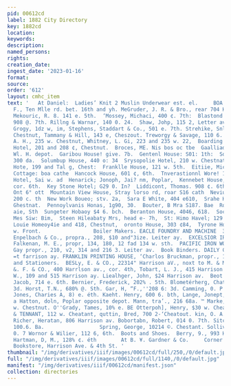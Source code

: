 ```yaml
---
pid: 00612cd
label: 1882 City Directory
key: 1882cd
location: 
keywords: 
description: 
named_persons: 
rights: 
creation_date: 
ingest_date: '2023-01-16'
format: 
source: 
order: '612'
layout: cmhc_item
text: '   At Daniel:  Ladies’ Knit 2 Muslin Underwear est. el.     BOA  McComb, D.
  F., Ten Mlle rd. bet. 16th and yh. MeGruder, J. R. & Bro., rear 704 Harmison  ev.
  Mekouric, R. 8. 141 e. 5th.  ‘Mossey, Michaci, 400 ¢. 7th:  Blastond & Fitzpatrick,
  908 @. 7th. Rillng & Warnar, 140 0. 24.  Shaw, Johp, 115 2, Letter av.  Bteacy &
  Grogy, 1dz w, im, Stephens, Staddart & Co., 501 e. 7th. Strehike, Snliug, 145 6.
  Chestnut, Tammany & Hill, 143 e, Cheszout. Treworgy & Savage, 110 6. 6th. Tullock,
  A. H., 235 w. Chestnut, Whitney, L. Gi, 223 and 235 w. 22,  Boarding Hou:  Bayne
  Hotel, 201 and 208 ¢, Chestnut.  Broces, ME. Nis bos oc tbe  Gaalliad House, opposite
  Wl. H. depot.  Garibou House! give. 7b.  Gentenl House: S01: 1th:  Solumbis House,
  300 da.  Solumbup House, 440 o: 34  Srysopolie Hotel, 210 w. Chestnat.  GBatdl Paiace
  Hote, 199 and Tal g, Chest:  Franklle House, 121 w. 5th.  Eitiie, Michwel, az oct  Galre
  Cottage: boa cathe  Hancock House, 601 ¢, 6th.  Tnverastionnl Wore! 149 6. Cheatnut.  InterOcsau
  Hotel, Sai w. ad  Henarick; Jonoph, Jai? nm, Poplar,  Kennebet House, Hemlock, se,
  cor. 6th.  Key Stone Hotel; G29 0. In?  Liddicont, Thomas. 908 ¢. 6th.  Hiatus Hotel,
  Ont 6° ott  Mountain View House, Stray lorso rd, roar S16 cath  Nevius, Robert bs,
  200 c. th  New Work Boueo; stv. 2a,  Sara E White, 404 e610,  Srahe House, 8290.
  Ghestnat.  Pennoylvanis Honas, 1g90, 30.  Bouter, B Mra S187. Bae  Rocks, Sonn,
  aie, Sth  Sungeter Hobaoy $4 6. bch.  Beranton House, 4046, 618.  Sochoru, #- Ft
  Mes Siw: Bim,  Steen Hileabaty Mrs, head e- 7h,  St: Himo Havel; 129 6. Chostat.  Re
  Louie Homeoy4ie and 418, Chestnut,  oronto House, 303 ¢84,  Tyrone House, rear 185
  w. Front.                 Boiler Makers. EACLE FOUNDRY AND MACHINE  307     BOO  SHOP,
  Enpelbach & Co., propra., 208, $10 and"3ize. Leiter ay.  EXCELSIOR IRON WORKS, A.
  Falkenan, M. E., propr, 134, 180, 12 fad 134 w. sth.  PACIFIC IRON WORKS, Frank
  Gay propr., 210, v2, 314 and 216 3. Leiter av.  Book Binders. DAILY CHRONICLE OFFICE,
  =t farrison ay. FRANKLIN PRINTING HOUSE, ‘Charlos Bruckman, propr., 108 c. 4th.  Booksellers
  and Stationers.  BESLy, E. & CO., 22314" Harrison aV., noxt to M. & M. Bank.  CARDNER,
  &. F. & CO., 400 Harrlson av., cor. 4th, Tobart, L. J., 415 Harrison av. Hurd, Frank
  W., 109 and 515 Harrison ay. Liealhger, John, $24 Harrison av.  Beot and Shoemakers.  Ata,
  Jacob, 714 e. 6th. Bernier, Frederick, 202% . 5th. Blometérherg, Chaties, 218 6.
  3d. Horst, T.N., 680% @. Sth. Gar, H, “F.,''208 6: 3d. Camming, 0. P., 101 w. sd.
  Jones, Charies A, 8) e. éth. Kaeht. Henry, 600 6. bth, Lange, Jonept, 116% ¢. Sa.
  a Hatton, doln, Poplar opposite depot. Mann, tra’., 216 68a. ™ Marke, 8. 6.,110%4
  w. Chestnut. O''Grady, Tames, 10% e. BE Otterpoh], Henry, $30 w. Cheatnut. PROTIVA
  & TENNANT, 112 w. Cheatant, quttin, Bred, 700 2-‘Cheatout. kin, O. A. 112 n, Pine,
  Richer, Heratan, 806 Harrison av. Bobortabn, Robert, 014 0. 7th. Sitcott, J."A.,
  100.6. Ba.                  Spring, George, 10214 ©. Chestant. Sollivan, Mg. 910
  0. 7 Wornor & Wilier, 112 6, 6th.  Boots and Shoes.  Berry, 9., 993 Harrivon ay,
  Hartman, D, M., 128% ¢. éth        At B. ¥. Gardner & Co.     Corner  Latest P ublications
  Bookstore, Harrison Ave. & 4th St. '
thumbnail: "/img/derivatives/iiif/images/00612cd/full/250,/0/default.jpg"
full: "/img/derivatives/iiif/images/00612cd/full/1140,/0/default.jpg"
manifest: "/img/derivatives/iiif/00612cd/manifest.json"
collection: directories
---
```

